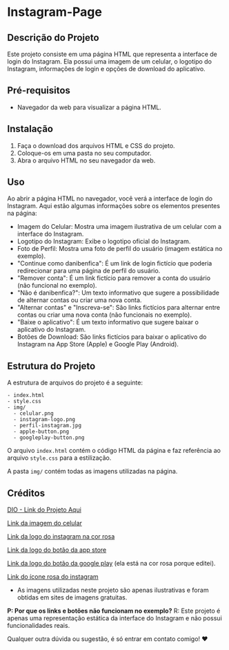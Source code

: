 # Instagram-Page

## Descrição do Projeto

Este projeto consiste em uma página HTML que representa a interface de login do Instagram. Ela possui uma imagem de um celular, o logotipo do Instagram, informações de login e opções de download do aplicativo.

## Pré-requisitos

- Navegador da web para visualizar a página HTML.

## Instalação

1. Faça o download dos arquivos HTML e CSS do projeto.
2. Coloque-os em uma pasta no seu computador.
3. Abra o arquivo HTML no seu navegador da web.

## Uso

Ao abrir a página HTML no navegador, você verá a interface de login do Instagram. Aqui estão algumas informações sobre os elementos presentes na página:

- Imagem do Celular: Mostra uma imagem ilustrativa de um celular com a interface do Instagram.
- Logotipo do Instagram: Exibe o logotipo oficial do Instagram.
- Foto de Perfil: Mostra uma foto de perfil do usuário (imagem estática no exemplo).
- "Continue como danibenfica": É um link de login fictício que poderia redirecionar para uma página de perfil do usuário.
- "Remover conta": É um link fictício para remover a conta do usuário (não funcional no exemplo).
- "Não é danibenfica?": Um texto informativo que sugere a possibilidade de alternar contas ou criar uma nova conta.
- "Alternar contas" e "Inscreva-se": São links fictícios para alternar entre contas ou criar uma nova conta (não funcionais no exemplo).
- "Baixe o aplicativo": É um texto informativo que sugere baixar o aplicativo do Instagram.
- Botões de Download: São links fictícios para baixar o aplicativo do Instagram na App Store (Apple) e Google Play (Android).

## Estrutura do Projeto

A estrutura de arquivos do projeto é a seguinte:

```
- index.html
- style.css
- img/
  - celular.png
  - instagram-logo.png
  - perfil-instagram.jpg
  - apple-button.png
  - googleplay-button.png
```

O arquivo `index.html` contém o código HTML da página e faz referência ao arquivo `style.css` para a estilização.

A pasta `img/` contém todas as imagens utilizadas na página.

## Créditos

[DIO - Link do Projeto Aqui](https://web.dio.me/lab/recriando-a-pagina-inicial-do-instagram/learning/9c6e1506-e7c3-473f-8083-6aa4c53d1f45)

[Link da imagem do celular](https://toppng.com/free-image/mobile-app-development-user-marketing-iphone-iphone-instagram-transparent-background-PNG-free-PNG-Images_265670)

[Link da logo do instagram na cor rosa](https://www.pxpng.com/photo/8612/hd-pink-neon-instagram-logo-text-sign-png)

[Link da logo do botão da app store](https://www.kindpng.com/imgv/ihJoxJw_pink-2-app-store-button-full-size-apple/)

[Link da logo do botão da google play](https://toppng.com/show_download/462251/get-it-on-google-play-vector/large) (ela está na cor rosa porque editei).

[Link do ícone rosa do instagram](https://www.citypng.com/photo/8037/hd-light-pink-round-instagram-ig-logo-icon-png)

- As imagens utilizadas neste projeto são apenas ilustrativas e foram obtidas em sites de imagens gratuitas.


**P: Por que os links e botões não funcionam no exemplo?**
R: Este projeto é apenas uma representação estática da interface do Instagram e não possui funcionalidades reais.


Qualquer outra dúvida ou sugestão, é só entrar em contato comigo! :heart:
